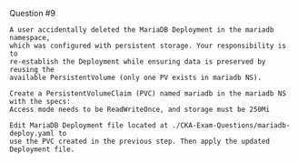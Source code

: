 
Question #9
~~~~~~~~~~~~~~~~~~~~~~~~~~~~~~~~~~~~~~~~~~~~~~~~~~~~~~~~~~~~~~~~~~~~~~~~~~~~~~~~~~~~~
A user accidentally deleted the MariaDB Deployment in the mariadb namespace, 
which was configured with persistent storage. Your responsibility is to
re-establish the Deployment while ensuring data is preserved by reusing the
available PersistentVolume (only one PV exists in mariadb NS).

Create a PersistentVolumeClaim (PVC) named mariadb in the mariadb NS with the specs:
Access mode needs to be ReadWriteOnce, and storage must be 250Mi

Edit MariaDB Deployment file located at ./CKA-Exam-Questions/mariadb-deploy.yaml to 
use the PVC created in the previous step. Then apply the updated Deployment file.
~~~~~~~~~~~~~~~~~~~~~~~~~~~~~~~~~~~~~~~~~~~~~~~~~~~~~~~~~~~~~~~~~~~~~~~~~~~~~~~~~~~~~
